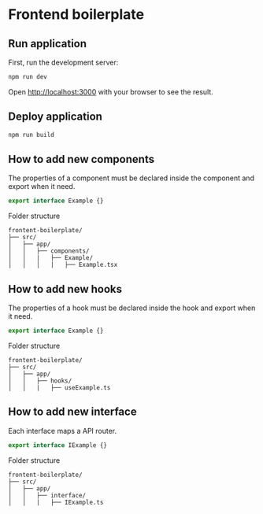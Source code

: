 # Frontend boilerplate

## Run application

First, run the development server:

```bash
npm run dev
```

Open [http://localhost:3000](http://localhost:3000) with your browser to see the result.

## Deploy application

```bash
npm run build
```

## How to add new components

The properties of a component must be declared inside the component and export when it need.

```typescript
export interface Example {}
```

Folder structure

```
frontent-boilerplate/
├── src/
│   ├── app/
│   │   ├── components/
│   │   |   ├── Example/
│   │   │   |   ├── Example.tsx
```

## How to add new hooks

The properties of a hook must be declared inside the hook and export when it need.

```typescript
export interface Example {}
```

Folder structure

```
frontent-boilerplate/
├── src/
│   ├── app/
│   │   ├── hooks/
│   │   |   ├── useExample.ts
```

## How to add new interface

Each interface maps a API router.

```typescript
export interface IExample {}
```

Folder structure

```
frontent-boilerplate/
├── src/
│   ├── app/
│   │   ├── interface/
│   │   |   ├── IExample.ts
```
